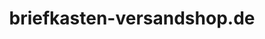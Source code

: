 ---
title: "briefkasten-versandshop.de"
url: /luedenscheid/briefkasten-versandshop-de/
shop: Außenstelle
---